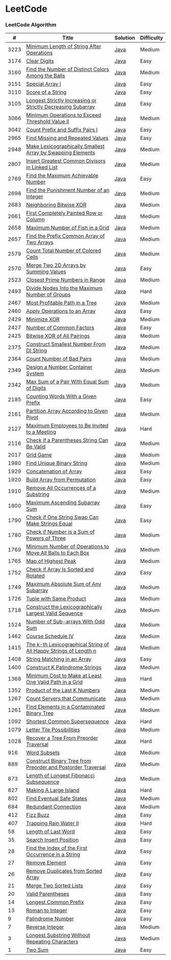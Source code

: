 
LeetCode
========

### LeetCode Algorithm


| # | Title | Solution | Difficulty |
|---| ----- | -------- | ---------- |
|3223|[Minimum Length of String After Operations](https://leetcode.com/problems/minimum-length-of-string-after-operations/)|[Java](./algorithms/java/src/medium/MinimumLengthOfStringAfterOperations/MinimumLengthOfStringAfterOperations.java)|Medium|
|3174|[Clear Digits](https://leetcode.com/problems/clear-digits/)|[Java](./algorithms/java/src/easy/ClearDigits/ClearDigits.java)|Easy|
|3160|[Find the Number of Distinct Colors Among the Balls](https://leetcode.com/problems/find-the-number-of-distinct-colors-among-the-balls/)|[Java](./algorithms/java/src/medium/FindTheNumberOfDistinctColorsAmongTheBalls/FindTheNumberOfDistinctColorsAmongTheBalls.java)|Medium|
|3151|[Special Array I](https://leetcode.com/problems/special-array-i/)|[Java](./algorithms/java/src/easy/SpecialArrayI/SpecialArrayI.java)|Easy|
|3110|[Score of a String](https://leetcode.com/problems/score-of-a-string/)|[Java](./algorithms/java/src/easy/ScoreOfAString/ScoreOfAString.java)|Easy|
|3105|[Longest Strictly Increasing or Strictly Decreasing Subarray](https://leetcode.com/problems/longest-strictly-increasing-or-strictly-decreasing-subarray/)|[Java](./algorithms/java/src/easy/LongestStrictlyIncreasingOrStrictlyDecreasingSubarray/LongestStrictlyIncreasingOrStrictlyDecreasingSubarray.java)|Easy|
|3066|[Minimum Operations to Exceed Threshold Value II](https://leetcode.com/problems/minimum-operations-to-exceed-threshold-value-ii/)|[Java](./algorithms/java/src/medium/MinimumOperationsToExceedThresholdValueIi/MinimumOperationsToExceedThresholdValueIi.java)|Medium|
|3042|[Count Prefix and Suffix Pairs I](https://leetcode.com/problems/count-prefix-and-suffix-pairs-i/)|[Java](./algorithms/java/src/easy/CountPrefixAndSuffixPairsI/CountPrefixAndSuffixPairsI.java)|Easy|
|2965|[Find Missing and Repeated Values](https://leetcode.com/problems/find-missing-and-repeated-values/)|[Java](./algorithms/java/src/easy/FindMissingAndRepeatedValues/FindMissingAndRepeatedValues.java)|Easy|
|2948|[Make Lexicographically Smallest Array by Swapping Elements](https://leetcode.com/problems/make-lexicographically-smallest-array-by-swapping-elements/)|[Java](./algorithms/java/src/medium/MakeLexicographicallySmallestArrayBySwappingElements/MakeLexicographicallySmallestArrayBySwappingElements.java)|Medium|
|2807|[Insert Greatest Common Divisors in Linked List](https://leetcode.com/problems/insert-greatest-common-divisors-in-linked-list/)|[Java](./algorithms/java/src/medium/InsertGreatestCommonDivisorsInLinkedList/InsertGreatestCommonDivisorsInLinkedList.java)|Medium|
|2769|[Find the Maximum Achievable Number](https://leetcode.com/problems/find-the-maximum-achievable-number/)|[Java](./algorithms/java/src/easy/FindTheMaximumAchievableNumber/FindTheMaximumAchievableNumber.java)|Easy|
|2698|[Find the Punishment Number of an Integer](https://leetcode.com/problems/find-the-punishment-number-of-an-integer/)|[Java](./algorithms/java/src/medium/FindThePunishmentNumberOfAnInteger/FindThePunishmentNumberOfAnInteger.java)|Medium|
|2683|[Neighboring Bitwise XOR](https://leetcode.com/problems/neighboring-bitwise-xor/)|[Java](./algorithms/java/src/medium/NeighboringBitwiseXOR/NeighboringBitwiseXOR.java)|Medium|
|2661|[First Completely Painted Row or Column](https://leetcode.com/problems/first-completely-painted-row-or-column/)|[Java](./algorithms/java/src/medium/FirstCompletelyPaintedRowOrColumn/FirstCompletelyPaintedRowOrColumn.java)|Medium|
|2658|[Maximum Number of Fish in a Grid](https://leetcode.com/problems/maximum-number-of-fish-in-a-grid/)|[Java](./algorithms/java/src/medium/MaximumNumberOfFishInAGrid/MaximumNumberOfFishInAGrid.java)|Medium|
|2657|[Find the Prefix Common Array of Two Arrays](https://leetcode.com/problems/find-the-prefix-common-array-of-two-arrays/)|[Java](./algorithms/java/src/medium/FindThePrefixCommonArrayOfTwoArrays/FindThePrefixCommonArrayOfTwoArrays.java)|Medium|
|2579|[Count Total Number of Colored Cells](https://leetcode.com/problems/count-total-number-of-colored-cells/)|[Java](./algorithms/java/src/medium/CountTotalNumberOfColoredCells/CountTotalNumberOfColoredCells.java)|Medium|
|2570|[Merge Two 2D Arrays by Summing Values](https://leetcode.com/problems/merge-two-2d-arrays-by-summing-values/)|[Java](./algorithms/java/src/easy/MergeTwo2dArraysBySummingValues/MergeTwo2dArraysBySummingValues.java)|Easy|
|2523|[Closest Prime Numbers in Range](https://leetcode.com/problems/closest-prime-numbers-in-range/)|[Java](./algorithms/java/src/medium/ClosestPrimeNumbersInRange/ClosestPrimeNumbersInRange.java)|Medium|
|2493|[Divide Nodes Into the Maximum Number of Groups](https://leetcode.com/problems/divide-nodes-into-the-maximum-number-of-groups/)|[Java](./algorithms/java/src/hard/DivideNodesIntoTheMaximumNumberOfGroups/DivideNodesIntoTheMaximumNumberOfGroups.java)|Hard|
|2467|[Most Profitable Path in a Tree](https://leetcode.com/problems/most-profitable-path-in-a-tree/)|[Java](./algorithms/java/src/medium/MostProfitablePathInATree/MostProfitablePathInATree.java)|Medium|
|2460|[Apply Operations to an Array](https://leetcode.com/problems/apply-operations-to-an-array/)|[Java](./algorithms/java/src/easy/ApplyOperationsToAnArray/ApplyOperationsToAnArray.java)|Easy|
|2429|[Minimize XOR](https://leetcode.com/problems/minimize-xor/)|[Java](./algorithms/java/src/medium/MinimizeXOR/MinimizeXOR.java)|Medium|
|2427|[Number of Common Factors](https://leetcode.com/problems/number-of-common-factors/)|[Java](./algorithms/java/src/easy/NumberOfCommonFactors/NumberOfCommonFactors.java)|Easy|
|2425|[Bitwise XOR of All Pairings](https://leetcode.com/problems/bitwise-xor-of-all-pairings/)|[Java](./algorithms/java/src/medium/BitwiseXOROfAllPairings/BitwiseXOROfAllPairings.java)|Medium|
|2375|[Construct Smallest Number From DI String](https://leetcode.com/problems/construct-smallest-number-from-di-string/)|[Java](./algorithms/java/src/medium/ConstructSmallestNumberFromDiString/ConstructSmallestNumberFromDiString.java)|Medium|
|2364|[Count Number of Bad Pairs](https://leetcode.com/problems/count-number-of-bad-pairs/)|[Java](./algorithms/java/src/medium/CountNumberOfBadPairs/CountNumberOfBadPairs.java)|Medium|
|2349|[Design a Number Container System](https://leetcode.com/problems/design-a-number-container-system/)|[Java](./algorithms/java/src/medium/DesignANumberContainerSystem/DesignANumberContainerSystem.java)|Medium|
|2342|[Max Sum of a Pair With Equal Sum of Digits](https://leetcode.com/problems/max-sum-of-a-pair-with-equal-sum-of-digits/)|[Java](./algorithms/java/src/medium/MaxSumOfAPairWithEqualSumOfDigits/MaxSumOfAPairWithEqualSumOfDigits.java)|Medium|
|2185|[Counting Words With a Given Prefix](https://leetcode.com/problems/counting-words-with-a-given-prefix/)|[Java](./algorithms/java/src/easy/CountingWordsWithAGivenPrefix/CountingWordsWithAGivenPrefix.java)|Easy|
|2161|[Partition Array According to Given Pivot](https://leetcode.com/problems/partition-array-according-to-given-pivot/)|[Java](./algorithms/java/src/medium/PartitionArrayAccordingToGivenPivot/PartitionArrayAccordingToGivenPivot.java)|Medium|
|2127|[Maximum Employees to Be Invited to a Meeting](https://leetcode.com/problems/maximum-employees-to-be-invited-to-a-meeting/)|[Java](./algorithms/java/src/hard/MaximumEmployeesToBeInvitedToAMeeting/MaximumEmployeesToBeInvitedToAMeeting.java)|Hard|
|2116|[Check if a Parentheses String Can Be Valid](https://leetcode.com/problems/check-if-a-parentheses-string-can-be-valid/)|[Java](./algorithms/java/src/medium/CheckIfAParenthesesStringCanBeValid/CheckIfAParenthesesStringCanBeValid.java)|Medium|
|2017|[Grid Game](https://leetcode.com/problems/grid-game/)|[Java](./algorithms/java/src/medium/GridGame/GridGame.java)|Medium|
|1980|[Find Unique Binary String](https://leetcode.com/problems/find-unique-binary-string/)|[Java](./algorithms/java/src/medium/FindUniqueBinaryString/FindUniqueBinaryString.java)|Medium|
|1929|[Concatenation of Array](https://leetcode.com/problems/concatenation-of-array/)|[Java](./algorithms/java/src/easy/ConcatenationOfArray/ConcatenationOfArray.java)|Easy|
|1920|[Build Array from Permutation](https://leetcode.com/problems/build-array-from-permutation/)|[Java](./algorithms/java/src/easy/BuildArrayFromPermutation/BuildArrayFromPermutation.java)|Easy|
|1910|[Remove All Occurrences of a Substring](https://leetcode.com/problems/remove-all-occurrences-of-a-substring/)|[Java](./algorithms/java/src/medium/RemoveAllOccurrencesOfASubstring/RemoveAllOccurrencesOfASubstring.java)|Medium|
|1800|[Maximum Ascending Subarray Sum](https://leetcode.com/problems/maximum-ascending-subarray-sum/)|[Java](./algorithms/java/src/easy/MaximumAscendingSubarraySum/MaximumAscendingSubarraySum.java)|Easy|
|1790|[Check if One String Swap Can Make Strings Equal](https://leetcode.com/problems/check-if-one-string-swap-can-make-strings-equal/)|[Java](./algorithms/java/src/easy/CheckIfOneStringSwapCanMakeStringsEqual/CheckIfOneStringSwapCanMakeStringsEqual.java)|Easy|
|1780|[Check if Number is a Sum of Powers of Three](https://leetcode.com/problems/check-if-number-is-a-sum-of-powers-of-three/)|[Java](./algorithms/java/src/medium/CheckIfNumberIsASumOfPowersOfThree/CheckIfNumberIsASumOfPowersOfThree.java)|Medium|
|1769|[Minimum Number of Operations to Move All Balls to Each Box](https://leetcode.com/problems/minimum-number-of-operations-to-move-all-balls-to-each-box/)|[Java](./algorithms/java/src/medium/MinimumNumberOfOperationsToMoveAllBallsToEachBox/MinimumNumberOfOperationsToMoveAllBallsToEachBox.java)|Medium|
|1765|[Map of Highest Peak](https://leetcode.com/problems/map-of-highest-peak/)|[Java](./algorithms/java/src/medium/MapOfHighestPeak/MapOfHighestPeak.java)|Medium|
|1752|[Check if Array Is Sorted and Rotated](https://leetcode.com/problems/check-if-array-is-sorted-and-rotated/)|[Java](./algorithms/java/src/easy/CheckIfArrayIsSortedAndRotated/CheckIfArrayIsSortedAndRotated.java)|Easy|
|1749|[Maximum Absolute Sum of Any Subarray](https://leetcode.com/problems/maximum-absolute-sum-of-any-subarray/)|[Java](./algorithms/java/src/medium/MaximumAbsoluteSumOfAnySubarray/MaximumAbsoluteSumOfAnySubarray.java)|Medium|
|1726|[Tuple with Same Product](https://leetcode.com/problems/tuple-with-same-product/)|[Java](./algorithms/java/src/medium/TupleWithSameProduct/TupleWithSameProduct.java)|Medium|
|1718|[Construct the Lexicographically Largest Valid Sequence](https://leetcode.com/problems/construct-the-lexicographically-largest-valid-sequence/)|[Java](./algorithms/java/src/medium/ConstructTheLexicographicallyLargestValidSequence/ConstructTheLexicographicallyLargestValidSequence.java)|Medium|
|1524|[Number of Sub-arrays With Odd Sum](https://leetcode.com/problems/number-of-sub-arrays-with-odd-sum/)|[Java](./algorithms/java/src/medium/NumberOfSub-arraysWithOddSum/NumberOfSub-arraysWithOddSum.java)|Medium|
|1462|[Course Schedule IV](https://leetcode.com/problems/course-schedule-iv/)|[Java](./algorithms/java/src/medium/CourseScheduleIv/CourseScheduleIv.java)|Medium|
|1415|[The k-th Lexicographical String of All Happy Strings of Length n](https://leetcode.com/problems/the-k-th-lexicographical-string-of-all-happy-strings-of-length-n/)|[Java](./algorithms/java/src/medium/TheK-thLexicographicalStringOfAllHappyStringsOfLengthN/TheK-thLexicographicalStringOfAllHappyStringsOfLengthN.java)|Medium|
|1408|[String Matching in an Array](https://leetcode.com/problems/string-matching-in-an-array/)|[Java](./algorithms/java/src/easy/StringMatchingInAnArray/StringMatchingInAnArray.java)|Easy|
|1400|[Construct K Palindrome Strings](https://leetcode.com/problems/construct-k-palindrome-strings/)|[Java](./algorithms/java/src/medium/ConstructKPalindromeStrings/ConstructKPalindromeStrings.java)|Medium|
|1368|[Minimum Cost to Make at Least One Valid Path in a Grid](https://leetcode.com/problems/minimum-cost-to-make-at-least-one-valid-path-in-a-grid/)|[Java](./algorithms/java/src/hard/MinimumCostToMakeAtLeastOneValidPathInAGrid/MinimumCostToMakeAtLeastOneValidPathInAGrid.java)|Hard|
|1352|[Product of the Last K Numbers](https://leetcode.com/problems/product-of-the-last-k-numbers/)|[Java](./algorithms/java/src/medium/ProductOfTheLastKNumbers/ProductOfTheLastKNumbers.java)|Medium|
|1267|[Count Servers that Communicate](https://leetcode.com/problems/count-servers-that-communicate/)|[Java](./algorithms/java/src/medium/CountServersThatCommunicate/CountServersThatCommunicate.java)|Medium|
|1261|[Find Elements in a Contaminated Binary Tree](https://leetcode.com/problems/find-elements-in-a-contaminated-binary-tree/)|[Java](./algorithms/java/src/medium/FindElementsInAContaminatedBinaryTree/FindElementsInAContaminatedBinaryTree.java)|Medium|
|1092|[Shortest Common Supersequence](https://leetcode.com/problems/shortest-common-supersequence/)|[Java](./algorithms/java/src/hard/ShortestCommonSupersequence/ShortestCommonSupersequence.java)|Hard|
|1079|[Letter Tile Possibilities](https://leetcode.com/problems/letter-tile-possibilities/)|[Java](./algorithms/java/src/medium/LetterTilePossibilities/LetterTilePossibilities.java)|Medium|
|1028|[Recover a Tree From Preorder Traversal](https://leetcode.com/problems/recover-a-tree-from-preorder-traversal/)|[Java](./algorithms/java/src/hard/RecoverATreeFromPreorderTraversal/RecoverATreeFromPreorderTraversal.java)|Hard|
|916|[Word Subsets](https://leetcode.com/problems/word-subsets/)|[Java](./algorithms/java/src/medium/WordSubsets/WordSubsets.java)|Medium|
|889|[Construct Binary Tree from Preorder and Postorder Traversal](https://leetcode.com/problems/construct-binary-tree-from-preorder-and-postorder-traversal/)|[Java](./algorithms/java/src/medium/ConstructBinaryTreeFromPreorderAndPostorderTraversal/ConstructBinaryTreeFromPreorderAndPostorderTraversal.java)|Medium|
|873|[Length of Longest Fibonacci Subsequence](https://leetcode.com/problems/length-of-longest-fibonacci-subsequence/)|[Java](./algorithms/java/src/medium/LengthOfLongestFibonacciSubsequence/LengthOfLongestFibonacciSubsequence.java)|Medium|
|827|[Making A Large Island](https://leetcode.com/problems/making-a-large-island/)|[Java](./algorithms/java/src/hard/MakingALargeIsland/MakingALargeIsland.java)|Hard|
|802|[Find Eventual Safe States](https://leetcode.com/problems/find-eventual-safe-states/)|[Java](./algorithms/java/src/medium/FindEventualSafeStates/FindEventualSafeStates.java)|Medium|
|684|[Redundant Connection](https://leetcode.com/problems/redundant-connection/)|[Java](./algorithms/java/src/medium/RedundantConnection/RedundantConnection.java)|Medium|
|412|[Fizz Buzz](https://leetcode.com/problems/fizz-buzz/)|[Java](./algorithms/java/src/easy/FizzBuzz/FizzBuzz.java)|Easy|
|407|[Trapping Rain Water II](https://leetcode.com/problems/trapping-rain-water-ii/)|[Java](./algorithms/java/src/hard/TrappingRainWaterII/TrappingRainWaterII.java)|Hard|
|58|[Length of Last Word](https://leetcode.com/problems/length-of-last-word/)|[Java](./algorithms/java/src/easy/LengthOfLastWord/LengthOfLastWord.java)|Easy|
|35|[Search Insert Position](https://leetcode.com/problems/search-insert-position/)|[Java](./algorithms/java/src/easy/SearchInsertPosition/SearchInsertPosition.java)|Easy|
|28|[Find the Index of the First Occurrence in a String](https://leetcode.com/problems/find-the-index-of-the-first-occurrence-in-a-string/)|[Java](./algorithms/java/src/easy/FindTheIndexOfTheFirstOccurrenceInAString/FindTheIndexOfTheFirstOccurrenceInAString.java)|Easy|
|27|[Remove Element](https://leetcode.com/problems/remove-element/)|[Java](./algorithms/java/src/easy/RemoveElement/RemoveElement.java)|Easy|
|26|[Remove Duplicates from Sorted Array](https://leetcode.com/problems/remove-duplicates-from-sorted-array/)|[Java](./algorithms/java/src/easy/RemoveDuplicatesFromSortedArray/RemoveDuplicatesFromSortedArray.java)|Easy|
|21|[Merge Two Sorted Lists](https://leetcode.com/problems/merge-two-sorted-lists/)|[Java](./algorithms/java/src/easy/MergeTwoSortedLists/MergeTwoSortedLists.java)|Easy|
|20|[Valid Parentheses](https://leetcode.com/problems/valid-parentheses/)|[Java](./algorithms/java/src/easy/ValidParentheses/ValidParentheses.java)|Easy|
|14|[Longest Common Prefix](https://leetcode.com/problems/longest-common-prefix/)|[Java](./algorithms/java/src/easy/LongestCommonPrefix/LongestCommonPrefix.java)|Easy|
|13|[Roman to Integer](https://leetcode.com/problems/roman-to-integer/)|[Java](./algorithms/java/src/easy/RomanToInteger/RomanToInteger.java)|Easy|
|9|[Palindrome Number](https://leetcode.com/problems/palindrome-number/)|[Java](./algorithms/java/src/easy/PalindromeNumber/PalindromeNumber.java)|Easy|
|7|[Reverse Integer](https://leetcode.com/problems/reverse-integer/)|[Java](./algorithms/java/src/medium/ReverseInteger/ReverseInteger.java)|Medium|
|3|[Longest Substring Without Repeating Characters](https://leetcode.com/problems/longest-substring-without-repeating-characters/)|[Java](./algorithms/java/src/medium/LongestSubstringWithoutRepeatingCharacters/LongestSubstringWithoutRepeatingCharacters.java)|Medium|
|1|[Two Sum](https://leetcode.com/problems/two-sum/)|[Java](./algorithms/java/src/easy/TwoSum/TwoSum.java)|Easy|


